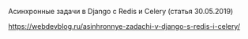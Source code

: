 Асинхронные задачи в Django с Redis и Celery
(статья 30.05.2019)

https://webdevblog.ru/asinhronnye-zadachi-v-django-s-redis-i-celery/
